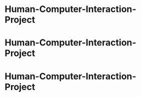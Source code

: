 # Human-Computer-Interaction-Project
# Human-Computer-Interaction-Project
# Human-Computer-Interaction-Project
